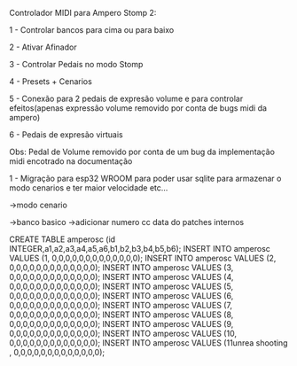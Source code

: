 Controlador MIDI para Ampero Stomp 2:

1 - Controlar bancos para cima ou para baixo

2 - Ativar Afinador

3 - Controlar Pedais no modo Stomp

4 - Presets + Cenarios 

5 - Conexão para 2 pedais de expresão volume e para controlar efeitos(apenas expressão volume removido por conta de bugs midi da ampero)

6 - Pedais de expresão virtuais


Obs: Pedal de Volume removido por conta de um bug da implementação midi encotrado na documentação

1 - Migração para esp32 WROOM para poder usar sqlite para armazenar o modo cenarios e ter maior velocidade etc...



->modo cenario

->banco basico
->adicionar numero cc data do patches internos


CREATE TABLE amperosc (id INTEGER,a1,a2,a3,a4,a5,a6,b1,b2,b3,b4,b5,b6);
INSERT INTO amperosc VALUES (1, 0,0,0,0,0,0,0,0,0,0,0,0,0);
INSERT INTO amperosc VALUES (2, 0,0,0,0,0,0,0,0,0,0,0,0,0);
INSERT INTO amperosc VALUES (3, 0,0,0,0,0,0,0,0,0,0,0,0,0);
INSERT INTO amperosc VALUES (4, 0,0,0,0,0,0,0,0,0,0,0,0,0);
INSERT INTO amperosc VALUES (5, 0,0,0,0,0,0,0,0,0,0,0,0,0);
INSERT INTO amperosc VALUES (6, 0,0,0,0,0,0,0,0,0,0,0,0,0);
INSERT INTO amperosc VALUES (7, 0,0,0,0,0,0,0,0,0,0,0,0,0);
INSERT INTO amperosc VALUES (8, 0,0,0,0,0,0,0,0,0,0,0,0,0);
INSERT INTO amperosc VALUES (9, 0,0,0,0,0,0,0,0,0,0,0,0,0);
INSERT INTO amperosc VALUES (10, 0,0,0,0,0,0,0,0,0,0,0,0,0);
INSERT INTO amperosc VALUES (11unrea shooting
, 0,0,0,0,0,0,0,0,0,0,0,0,0);